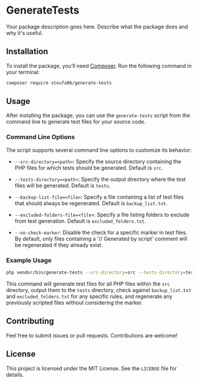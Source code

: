 
# GenerateTests

Your package description goes here. Describe what the package does and why it's useful.

## Installation

To install the package, you’ll need [Composer](https://getcomposer.org/). Run the following command in your terminal:

```bash
composer require stoufa06/generate-tests
```

## Usage

After installing the package, you can use the `generate-tests` script from the command line to generate test files for your source code.

### Command Line Options

The script supports several command line options to customize its behavior:

- `--src-directory=<path>`: Specify the source directory containing the PHP files for which tests should be generated. Default is `src`.

- `--tests-directory=<path>`: Specify the output directory where the test files will be generated. Default is `tests`.

- `--backup-list-file=<file>`: Specify a file containing a list of test files that should always be regenerated. Default is `backup_list.txt`.

- `--excluded-folders-file=<file>`: Specify a file listing folders to exclude from test generation. Default is `excluded_folders.txt`.

- `--no-check-marker`: Disable the check for a specific marker in test files. By default, only files containing a '// Generated by script' comment will be regenerated if they already exist.

### Example Usage

```bash
php vendor/bin/generate-tests --src-directory=src --tests-directory=tests --backup-list-file=backup_list.txt --excluded-folders-file=excluded_folders.txt --no-check-marker
```

This command will generate test files for all PHP files within the `src` directory, output them to the `tests` directory, check against `backup_list.txt` and `excluded_folders.txt` for any specific rules, and regenerate any previously scripted files without considering the marker.

## Contributing

Feel free to submit issues or pull requests. Contributions are welcome!

## License

This project is licensed under the MIT License. See the `LICENSE` file for details.


